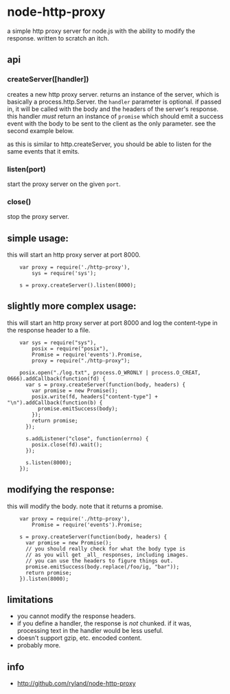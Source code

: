 node-http-proxy
===============

a simple http proxy server for node.js with the ability to modify the response. written to scratch an itch.

## api

### createServer([handler])

creates a new http proxy server. returns an instance of the server, which is basically a process.http.Server. the `handler` parameter is optional. if passed in, it will be called with the body and the headers of the server's response. this handler _must_ return an instance of `promise` which should emit a success event with the body to be sent to the client as the only parameter. see the second example below.

as this is similar to http.createServer, you should be able to listen for the same events that it emits.

### listen(port)

start the proxy server on the given `port`.

### close()

stop the proxy server. 


## simple usage:

this will start an http proxy server at port 8000.

        var proxy = require('./http-proxy'),
            sys = require('sys');

        s = proxy.createServer().listen(8000);


## slightly more complex usage:

this will start an http proxy server at port 8000 and log the content-type in the response header to a file. 

        var sys = require("sys"),
            posix = require("posix"),
            Promise = require('events').Promise,
            proxy = require("./http-proxy");

        posix.open("./log.txt", process.O_WRONLY | process.O_CREAT, 0666).addCallback(function(fd) {
          var s = proxy.createServer(function(body, headers) {
            var promise = new Promise();
            posix.write(fd, headers["content-type"] + "\n").addCallback(function(b) {
              promise.emitSuccess(body);  
            });
            return promise;
          });

          s.addListener("close", function(errno) {
            posix.close(fd).wait();
          });

          s.listen(8000);
        });

## modifying the response:

this will modify the body. note that it returns a promise.

        var proxy = require('./http-proxy'),
            Promise = require('events').Promise;

        s = proxy.createServer(function(body, headers) {
          var promise = new Promise();
          // you should really check for what the body type is
          // as you will get _all_ responses, including images.
          // you can use the headers to figure things out.
          promise.emitSuccess(body.replace(/foo/ig, "bar"));
          return promise;
        }).listen(8000);



## limitations

* you cannot modify the response headers.
* if you define a handler, the response is _not_ chunked. if it was, processing text in the handler would be less useful.
* doesn't support gzip, etc. encoded content.
* probably more.

## info

* http://github.com/ryland/node-http-proxy
